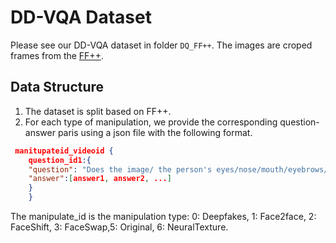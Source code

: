 # DD-VQA Dataset
Please see our DD-VQA dataset in folder `DQ_FF++`. The images are croped frames from the [FF++](https://github.com/ondyari/FaceForensics).

## Data Structure
1. The dataset is split based on  FF++.
2. For each type of manipulation, we provide the corresponding question-answer paris using a json file with the following format.
```json
 manitupateid_videoid {
    question_id1:{
    "question": "Does the image/ the person's eyes/nose/mouth/eyebrows/ look fake?",
    "answer":[answer1, answer2, ...]
    }
    }
```
The  manipulate_id is the manipulation type: 0: Deepfakes, 1: Face2face, 2: FaceShift, 3: FaceSwap,5: Original, 6: NeuralTexture.
